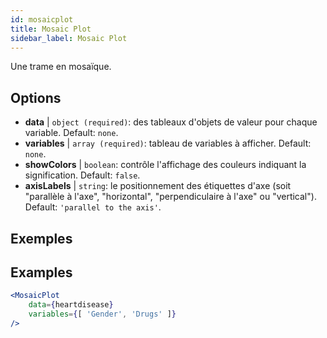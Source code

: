 ```yaml
---
id: mosaicplot
title: Mosaic Plot
sidebar_label: Mosaic Plot
---
```


Une trame en mosaïque.

## Options

* __data__ | `object (required)`: des tableaux d'objets de valeur pour chaque variable. Default: `none`.
* __variables__ | `array (required)`: tableau de variables à afficher. Default: `none`.
* __showColors__ | `boolean`: contrôle l'affichage des couleurs indiquant la signification. Default: `false`.
* __axisLabels__ | `string`: le positionnement des étiquettes d'axe (soit "parallèle à l'axe", "horizontal", "perpendiculaire à l'axe" ou "vertical"). Default: `'parallel to the axis'`.


## Exemples

## Examples

```jsx live
<MosaicPlot
    data={heartdisease} 
    variables={[ 'Gender', 'Drugs' ]}
/>
```
